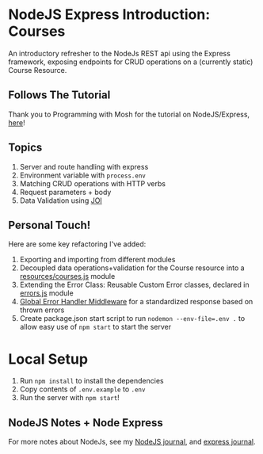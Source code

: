 # NodeJS Express Introduction: Courses
An introductory refresher to the NodeJs REST api using the Express framework, exposing endpoints for CRUD operations on a (currently static) Course Resource.

## Follows The Tutorial 
Thank you to Programming with Mosh for the tutorial on NodeJS/Express, [here](https://www.youtube.com/watch?v=pKd0Rpw7O48&list=PLLWt78GEzpXvLBXClkO31tlFbMw_F-KmJ&index=2)!

## Topics
1. Server and route handling with express
2. Environment variable with `process.env`
3. Matching CRUD operations with HTTP verbs
4. Request parameters + body
5. Data Validation using [JOI](https://joi.dev/)

## Personal Touch!
Here are some key refactoring I've added:
1. Exporting and importing from different modules
1. Decoupled data operations+validation for the Course resource into a [resources/courses.js](https://github.com/KTanAug21/nodejs_express-introduction-courses/blob/master/resources/courses.js) module
2. Extending the Error Class:  Reusable Custom Error classes, declared in [errors.js](https://github.com/KTanAug21/nodejs_express-introduction-courses/blob/master/errors.js) module
3. [Global Error Handler Middleware](https://github.com/KTanAug21/nodejs_express-introduction-courses/blob/master/index.js#L80-L94) for a standardized response based on thrown errors
4. Create package.json start script to run `nodemon --env-file=.env .` to allow easy use of `npm start` to start the server

# Local Setup
1. Run `npm install` to install the dependencies
2. Copy contents of `.env.example` to `.env`
3. Run the server with `npm start`!

## NodeJS Notes + Node Express
For more notes about NodeJs, see my [NodeJS journal](https://cyber-mule-69b.notion.site/NodeJs-1135dc7862d980388e00f76eef706de9?pvs=74), and [express journal](https://cyber-mule-69b.notion.site/NodeJS-Express-1175dc7862d980198be3f00f7b82d395).
